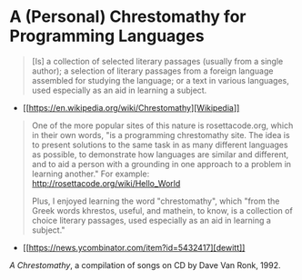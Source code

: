 # A (Personal) Chrestomathy for Programming Languages

> [Is] a collection of selected literary passages (usually from a single author); a selection of literary passages from a foreign language assembled for studying the language; or a text in various languages, used especially as an aid in learning a subject.
- [[https://en.wikipedia.org/wiki/Chrestomathy][Wikipedia]]

> One of the more popular sites of this nature is rosettacode.org, which in their own words, "is a programming chrestomathy site. The idea is to present solutions to the same task in as many different languages as possible, to demonstrate how languages are similar and different, and to aid a person with a grounding in one approach to a problem in learning another."
> For example: http://rosettacode.org/wiki/Hello_World
>
> Plus, I enjoyed learning the word "chrestomathy", which "from the Greek words khrestos, useful, and mathein, to know, is a collection of choice literary passages, used especially as an aid in learning a subject."
- [[https://news.ycombinator.com/item?id=5432417][dewitt]]

*A Chrestomathy*, a compilation of songs on CD by Dave Van Ronk, 1992.
